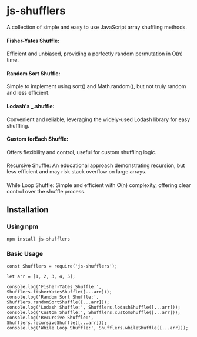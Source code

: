 # js-shufflers

A collection of simple and easy to use JavaScript array shuffling methods.

#### Fisher-Yates Shuffle: 
Efficient and unbiased, providing a perfectly random permutation in O(n) time.

#### Random Sort Shuffle: 
Simple to implement using sort() and Math.random(), but not truly random and less efficient.

#### Lodash's _.shuffle: 
Convenient and reliable, leveraging the widely-used Lodash library for easy shuffling.

#### Custom forEach Shuffle: 
Offers flexibility and control, useful for custom shuffling logic.

#### 
Recursive Shuffle: An educational approach demonstrating recursion, but less efficient and may risk stack overflow on large arrays.

#### 
While Loop Shuffle: Simple and efficient with O(n) complexity, offering clear control over the shuffle process.

## Installation

### Using npm
```bash
npm install js-shufflers
```
### Basic Usage
```
const Shufflers = require('js-shufflers');

let arr = [1, 2, 3, 4, 5];

console.log('Fisher-Yates Shuffle:', Shufflers.fisherYatesShuffle([...arr]));
console.log('Random Sort Shuffle:', Shufflers.randomSortShuffle([...arr]));
console.log('Lodash Shuffle:', Shufflers.lodashShuffle([...arr]));
console.log('Custom Shuffle:', Shufflers.customShuffle([...arr]));
console.log('Recursive Shuffle:', Shufflers.recursiveShuffle([...arr]));
console.log('While Loop Shuffle:', Shufflers.whileShuffle([...arr]));
```

